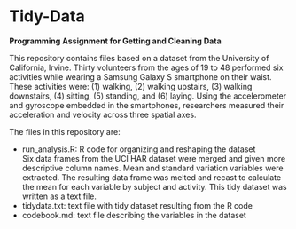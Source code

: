 # Tidy-Data
**Programming Assignment for Getting and Cleaning Data**

This repository contains files based on a dataset from the University of California, Irvine. Thirty volunteers from the ages of 19 to 48 performed six activities while wearing a Samsung Galaxy S smartphone on their waist. These activities were: (1) walking, (2) walking upstairs, (3) walking downstairs, (4) sitting, (5) standing, and (6) laying. Using the accelerometer and gyroscope embedded in the smartphones, researchers measured their acceleration and velocity across three spatial axes.

The files in this repository are:

  * run_analysis.R: R code for organizing and reshaping the dataset  
  Six data frames from the UCI HAR dataset were merged and given more descriptive column names. Mean and standard variation variables were extracted. The resulting data frame was melted and recast to calculate the mean for each variable by subject and activity. This tidy dataset was written as a text file.
  * tidydata.txt: text file with tidy dataset resulting from the R code
  * codebook.md: text file describing the variables in the dataset
